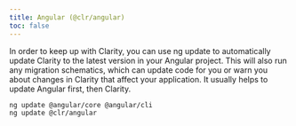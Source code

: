 ```yaml
---
title: Angular (@clr/angular)
toc: false
---
```


In order to keep up with Clarity, you can use ng update to automatically update Clarity to the latest version in your Angular project. This will also run any migration schematics, which can update code for you or warn you about changes in Clarity that affect your application. It usually helps to update Angular first, then Clarity.

```bash
ng update @angular/core @angular/cli
ng update @clr/angular
```
